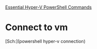 [Essential Hyper-V PowerShell Commands](https://www.nakivo.com/blog/essential-hyper-v-powershell-commands/)


# Connect to vm
[Sch:](powershell hyper-v connection)
